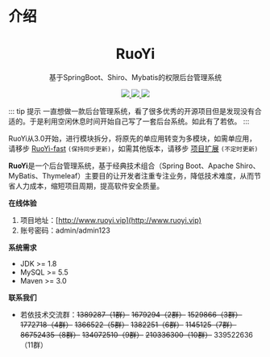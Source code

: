 # 介绍

<h1 align="center">RuoYi</h1>

<p align="center">基于SpringBoot、Shiro、Mybatis的权限后台管理系统</p>

<p align="center">
    <a href="http://www.ruoyi.vip/">
        <img src="https://img.shields.io/github/license/mashape/apistatus.svg" />
    </a>
	<a href="https://gitee.com/y_project/RuoYi">
        <img src="https://gitee.com/y_project/RuoYi/badge/star.svg?theme=dark" />
    </a>
    <a href="http://www.ruoyi.vip/">
        <img src="https://img.shields.io/badge/RuoYi-v4.1.0-brightgreen.svg" />
    </a>
</p>

::: tip 提示
一直想做一款后台管理系统，看了很多优秀的开源项目但是发现没有合适的。于是利用空闲休息时间开始自己写了一套后台系统。如此有了若依。
:::

RuoYi从3.0开始，进行模块拆分，将原先的单应用转变为多模块，如需单应用，请移步 [RuoYi-fast](https://gitee.com/y_project/RuoYi-fast)  `(保持同步更新)`，如需其他版本，请移步 [项目扩展](http://doc.ruoyi.vip/ruoyi/document/xmkz.html)  `(不定时更新)`

**RuoYi**是一个后台管理系统，基于经典技术组合（Spring Boot、Apache Shiro、MyBatis、Thymeleaf）主要目的让开发者注重专注业务，降低技术难度，从而节省人力成本，缩短项目周期，提高软件安全质量。

**在线体验**
1. 项目地址：[http://www.ruoyi.vip](http://www.ruoyi.vip)
2. 账号密码：admin/admin123

**系统需求**

- JDK >= 1.8
- MySQL >= 5.5
- Maven >= 3.0

**联系我们**

- 若依技术交流群：~~1389287（1群）~~ ~~1679294（2群）~~ ~~1529866（3群）~~ ~~1772718（4群）~~ ~~1366522（5群）~~ ~~1382251（6群）~~ ~~1145125（7群）~~ ~~86752435（8群）~~ ~~134072510（9群）~~ ~~210336300（10群）~~ 339522636（11群）
